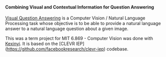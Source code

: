 #### Combining Visual and Contextual Information for Question Answering

[Visual Question Answering](https://arxiv.org/pdf/1505.00468.pdf) is a Computer Vision / Natural Language Processing task whose objective is to be able to provide a natural language answer to a natural language question about a given image.

This was a term project for MIT 6.869 - Computer Vision was done with [Kexinyi](https://github.com/Kexinyi). It is based on the [CLEVR IEP] (https://github.com/facebookresearch/clevr-iep) codebase.

